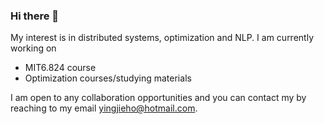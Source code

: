 ### Hi there 👋

My interest is in distributed systems, optimization and NLP. I am  currently working on

- MIT6.824 course 
- Optimization courses/studying materials

I am open to any collaboration opportunities and you can contact my by reaching to my email yingjieho@hotmail.com.
<!--
**mushcatshiro/mushcatshiro** is a ✨ _special_ ✨ repository because its `README.md` (this file) appears on your GitHub profile.

Here are some ideas to get you started:

- 🔭 I’m currently working on ...
- 🌱 I’m currently learning ...
- 👯 I’m looking to collaborate on ...
- 🤔 I’m looking for help with ...
- 💬 Ask me about ...
- 📫 How to reach me: ...
- 😄 Pronouns: ...
- ⚡ Fun fact: ...
-->

